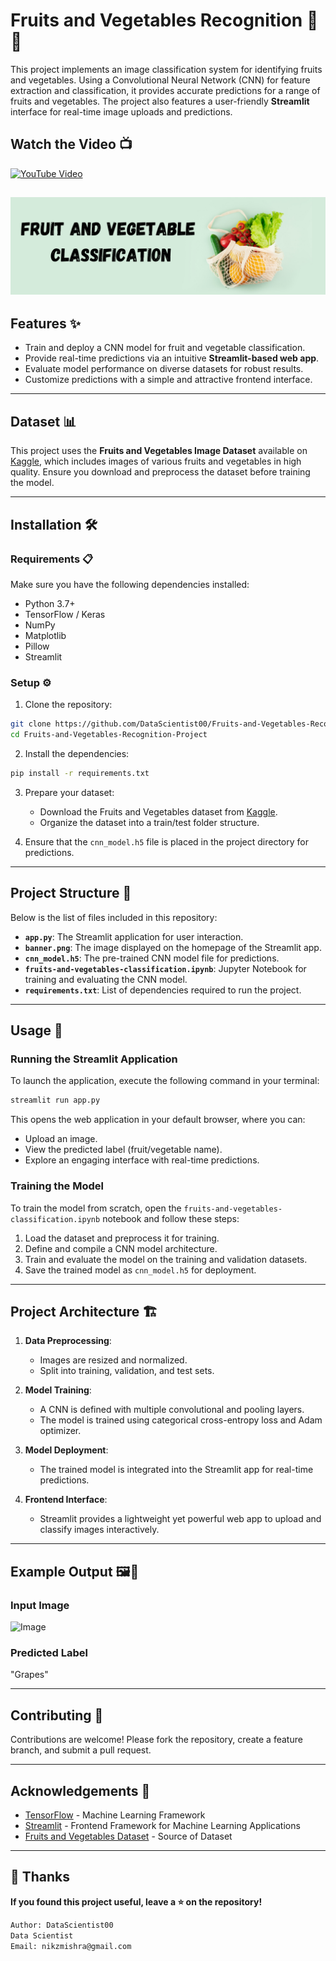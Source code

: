 # Fruits and Vegetables Recognition 🍎🥕

This project implements an image classification system for identifying fruits and vegetables. Using a Convolutional Neural Network (CNN) for feature extraction and classification, it provides accurate predictions for a range of fruits and vegetables. The project also features a user-friendly **Streamlit** interface for real-time image uploads and predictions.

## Watch the Video 📺

[![YouTube Video](https://img.shields.io/badge/YouTube-Watch%20Video-red?logo=youtube&logoColor=white&style=for-the-badge)](https://youtu.be/b-dLYZL1xfA)

![Image](banner.png)
---

## Features ✨
- Train and deploy a CNN model for fruit and vegetable classification.
- Provide real-time predictions via an intuitive **Streamlit-based web app**.
- Evaluate model performance on diverse datasets for robust results.
- Customize predictions with a simple and attractive frontend interface.

---

## Dataset 📊
This project uses the **Fruits and Vegetables Image Dataset** available on [Kaggle](https://www.kaggle.com/datasets/kritikseth/fruit-and-vegetable-image-recognition/data), which includes images of various fruits and vegetables in high quality. Ensure you download and preprocess the dataset before training the model.

---

## Installation 🛠️

### Requirements 📋
Make sure you have the following dependencies installed:

- Python 3.7+
- TensorFlow / Keras
- NumPy
- Matplotlib
- Pillow
- Streamlit

### Setup ⚙️
1. Clone the repository:
```bash
git clone https://github.com/DataScientist00/Fruits-and-Vegetables-Recognition-Project
cd Fruits-and-Vegetables-Recognition-Project
```

2. Install the dependencies:
```bash
pip install -r requirements.txt
```

3. Prepare your dataset:
   - Download the Fruits and Vegetables dataset from [Kaggle](https://www.kaggle.com/datasets/kritikseth/fruit-and-vegetable-image-recognition/data).
   - Organize the dataset into a train/test folder structure.

4. Ensure that the `cnn_model.h5` file is placed in the project directory for predictions.

---

## Project Structure 📂
Below is the list of files included in this repository:

- **`app.py`**: The Streamlit application for user interaction.
- **`banner.png`**: The image displayed on the homepage of the Streamlit app.
- **`cnn_model.h5`**: The pre-trained CNN model file for predictions.
- **`fruits-and-vegetables-classification.ipynb`**: Jupyter Notebook for training and evaluating the CNN model.
- **`requirements.txt`**: List of dependencies required to run the project.

---

## Usage 🚀

### Running the Streamlit Application
To launch the application, execute the following command in your terminal:
```bash
streamlit run app.py
```

This opens the web application in your default browser, where you can:
- Upload an image.
- View the predicted label (fruit/vegetable name).
- Explore an engaging interface with real-time predictions.

### Training the Model
To train the model from scratch, open the `fruits-and-vegetables-classification.ipynb` notebook and follow these steps:
1. Load the dataset and preprocess it for training.
2. Define and compile a CNN model architecture.
3. Train and evaluate the model on the training and validation datasets.
4. Save the trained model as `cnn_model.h5` for deployment.

---

## Project Architecture 🏗️

1. **Data Preprocessing**:
   - Images are resized and normalized.
   - Split into training, validation, and test sets.

2. **Model Training**:
   - A CNN is defined with multiple convolutional and pooling layers.
   - The model is trained using categorical cross-entropy loss and Adam optimizer.

3. **Model Deployment**:
   - The trained model is integrated into the Streamlit app for real-time predictions.

4. **Frontend Interface**:
   - Streamlit provides a lightweight yet powerful web app to upload and classify images interactively.

---

## Example Output 🖼️📝

### Input Image
![Image](https://github.com/user-attachments/assets/5f03736f-d38a-457b-9710-c45541cdddce)

### Predicted Label
"Grapes"

---

## Contributing 🤝
Contributions are welcome! Please fork the repository, create a feature branch, and submit a pull request.

---

## Acknowledgements 🙌
- [TensorFlow](https://www.tensorflow.org/) - Machine Learning Framework
- [Streamlit](https://streamlit.io/) - Frontend Framework for Machine Learning Applications
- [Fruits and Vegetables Dataset](https://www.kaggle.com/) - Source of Dataset

---

## 🚀 Thanks

**If you found this project useful, leave a ⭐ on the repository!**

```bash
Author: DataScientist00
Data Scientist
Email: nikzmishra@gmail.com
